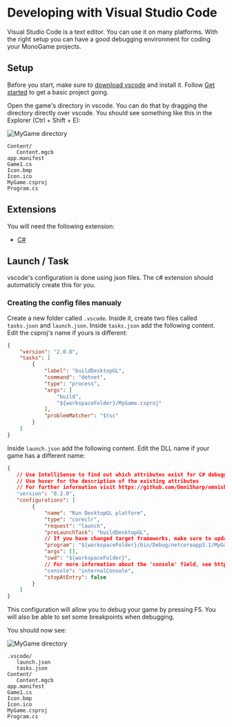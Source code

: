 # Developing with Visual Studio Code

Visual Studio Code is a text editor. You can use it on many platforms. With the right setup you can have a good debugging environment for coding your MonoGame projects.

## Setup

Before you start, make sure to [download vscode](https://code.visualstudio.com/download) and install it. Follow [Get started](../get-started.md) to get a basic project going.

Open the game's directory in vscode. You can do that by dragging the directory directly over vscode. You should see something like this in the Explorer (Ctrl + Shift + E):

![MyGame directory](MyGame-01.png)

```
Content/
   Content.mgcb
app.manifest
Game1.cs
Icon.bmp
Icon.ico
MyGame.csproj
Program.cs
```

## Extensions

You will need the following extension:

* [C#](https://marketplace.visualstudio.com/items?itemName=ms-dotnettools.csharp)

## Launch / Task

vscode's configuration is done using json files. The c# extension should automaticly create this for you.

### Creating the config files manualy 

Create a new folder called `.vscode`. Inside it, create two files called `tasks.json` and `launch.json`.
Inside `tasks.json` add the following content. Edit the csproj's name if yours is different:

```json
{
    "version": "2.0.0",
    "tasks": [
        {
            "label": "buildDesktopGL",
            "command": "dotnet",
            "type": "process",
            "args": [
                "build",
                "${workspaceFolder}/MyGame.csproj"
            ],
            "problemMatcher": "$tsc"
        }
    ]
}
```

Inside `launch.json` add the following content. Edit the DLL name if your game has a different name:

```json
{
   // Use IntelliSense to find out which attributes exist for C# debugging
   // Use hover for the description of the existing attributes
   // For further information visit https://github.com/OmniSharp/omnisharp-vscode/blob/master/debugger-launchjson.md
   "version": "0.2.0",
   "configurations": [
        {
            "name": "Run DesktopGL platform",
            "type": "coreclr",
            "request": "launch",
            "preLaunchTask": "buildDesktopGL",
            // If you have changed target frameworks, make sure to update the program path.
            "program": "${workspaceFolder}/bin/Debug/netcoreapp3.1/MyGame.dll",
            "args": [],
            "cwd": "${workspaceFolder}",
            // For more information about the 'console' field, see https://github.com/OmniSharp/omnisharp-vscode/blob/master/debugger-launchjson.md#console-terminal-window
            "console": "internalConsole",
            "stopAtEntry": false
        }
    ]
}
```

This configuration will allow you to debug your game by pressing F5. You will also be able to set some breakpoints when debugging.

You should now see:

![MyGame directory](MyGame-02.png)

```
.vscode/
   launch.json
   tasks.json
Content/
   Content.mgcb
app.manifest
Game1.cs
Icon.bmp
Icon.ico
MyGame.csproj
Program.cs
```
